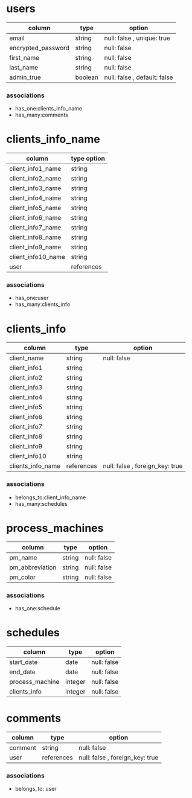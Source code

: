 
# users
| column             | type    | option                       | 
| ------------------ | ------- | ---------------------------- | 
| email              | string  | null: false , unique: true   | 
| encrypted_password | string  | null: false                  | 
| first_name         | string  | null: false                  | 
| last_name          | string  | null: false                  | 
| admin_true         | boolean | null: false , default: false | 

### associations
* has_one:clients_info_name
* has_many:comments

# clients_info_name
| column             | type   option                                | 
| ------------------ | --------------------------------------       | 
| client_info1_name  |string      |                                 | 
| client_info2_name  | string     |                                 | 
| client_info3_name  | string     |                                 | 
| client_info4_name  | string     |                                 | 
| client_info5_name  | string     |                                 | 
| client_info6_name  | string     |                                 | 
| client_info7_name  | string     |                                 | 
| client_info8_name  | string     |                                 | 
| client_info9_name  | string     |                                 | 
| client_info10_name | string     |                                 | 
| user               | references | null: false , foreign_key: true |

### associations
* has_one:user
* has_many:clients_info


# clients_info
| column            | type       | option                          | 
| ----------------- | ---------- | ------------------------------- | 
| client_name       | string     | null: false                     | 
| client_info1      | string     |                                 | 
| client_info2      | string     |                                 | 
| client_info3      | string     |                                 | 
| client_info4      | string     |                                 | 
| client_info5      | string     |                                 | 
| client_info6      | string     |                                 | 
| client_info7      | string     |                                 | 
| client_info8      | string     |                                 | 
| client_info9      | string     |                                 | 
| client_info10     | string     |                                 | 
| clients_info_name | references | null: false , foreign_key: true | 

### associations
* belongs_to:client_info_name
* has_many:schedules

# process_machines
| column          | type   | option                           | 
| --------------- | ------ | -------------------------------- | 
| pm_name         | string | null: false                      | 
| pm_abbreviation | string | null: false                      | 
| pm_color        | string | null: false                      |

### associations
* has_one:schedule


# schedules
| column          | type       |option                          | 
| -------------   | ---------- |------------------------------- | 
| start_date      | date       | null: false                    | 
| end_date        | date       | null: false                    | 
| process_machine | integer    | null: false                    | 
| clients_info    | integer    | null: false                    | 


# comments
| column   | type       | option                          | 
| -------- | ---------- | ------------------------------- | 
| comment  | string     | null: false                     | 
| user     | references | null: false , foreign_key: true | 

### associations
* belongs_to: user



